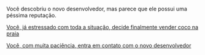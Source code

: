 Você descobriu o novo desenvolvedor, mas parece que ele possui uma péssima reputação.

[Você, já estressado com toda a situação, decide finalmente vender coco na praia](coco/coco.md)

[Você, com muita paciência, entra em contato com o novo desenvolvedor](vai-atras/vai-atras.md)